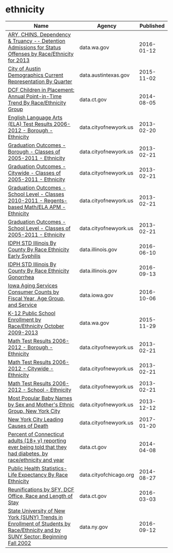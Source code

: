 # ethnicity

Name | Agency | Published
---- | ---- | ---------
[ARY, CHINS, Dependency & Truancy -- Detention Admissions for Status Offenses by Race/Ethnicity for 2013](../datasets/mg62-47yg.md) | data.wa.gov | 2016-01-12
[City of Austin Demographics Current Representation By Quarter](../datasets/gyp3-3bx3.md) | data.austintexas.gov | 2015-11-02
[DCF Children in Placement: Annual Point-in-Time Trend By Race/Ethnicity Group](../datasets/4g5q-njpq.md) | data.ct.gov | 2014-08-05
[English Language Arts (ELA) Test Results 2006-2012 - Borough - Ethnicity](../datasets/s5q4-7ezf.md) | data.cityofnewyork.us | 2013-02-20
[Graduation Outcomes - Borough - Classes of 2005-2011 - Ethnicity](../datasets/x2hp-8ukt.md) | data.cityofnewyork.us | 2013-02-21
[Graduation Outcomes - Citywide - Classes of 2005-2011 - Ethnicity](../datasets/mbym-vp3s.md) | data.cityofnewyork.us | 2013-02-21
[Graduation Outcomes - School Level - Classes 2010-2011 - Regents-based Math/ELA APM - Ethnicity](../datasets/5fn2-n363.md) | data.cityofnewyork.us | 2013-02-21
[Graduation Outcomes - School Level - Classes of 2005-2011 - Ethnicity](../datasets/6jad-5sav.md) | data.cityofnewyork.us | 2013-02-21
[IDPH STD Illinois By County By Race Ethnicity Early Syphilis](../datasets/9jqz-nfak.md) | data.illinois.gov | 2016-06-10
[IDPH STD Illinois By County By Race Ethnicity Gonorrhea](../datasets/mypp-sb8d.md) | data.illinois.gov | 2016-09-13
[Iowa Aging Services Consumer Counts by Fiscal Year, Age Group, and Service](../datasets/3qxc-gxc2.md) | data.iowa.gov | 2016-10-06
[K-12 Public School Enrollment by Race/Ethnicity October 2009-2013](../datasets/dw5v-bykq.md) | data.wa.gov | 2015-11-29
[Math Test Results 2006-2012 - Borough - Ethnicity](../datasets/ihup-vdhf.md) | data.cityofnewyork.us | 2013-02-21
[Math Test Results 2006-2012 - Citywide - Ethnicity](../datasets/vve2-26rs.md) | data.cityofnewyork.us | 2013-02-21
[Math Test Results 2006-2012 - School - Ethnicity](../datasets/3tfu-x2qk.md) | data.cityofnewyork.us | 2013-02-21
[Most Popular Baby Names by Sex and Mother's Ethnic Group, New York City](../datasets/25th-nujf.md) | data.cityofnewyork.us | 2013-12-12
[New York City Leading Causes of Death](../datasets/jb7j-dtam.md) | data.cityofnewyork.us | 2017-01-20
[Percent of Connecticut adults (18+ y) reporting ever being told that they had diabetes, by race/ethnicity and year](../datasets/s48i-ac23.md) | data.ct.gov | 2014-04-08
[Public Health Statistics- Life Expectancy By Race Ethnicity](../datasets/3qdj-cqb8.md) | data.cityofchicago.org | 2014-08-27
[Reunifications by SFY, DCF Office, Race and Length of Stay](../datasets/9x74-djtb.md) | data.ct.gov | 2016-03-03
[State University of New York (SUNY) Trends in Enrollment of Students by Race/Ethnicity and by SUNY Sector: Beginning Fall 2002](../datasets/ms8i-dzsk.md) | data.ny.gov | 2016-09-12

